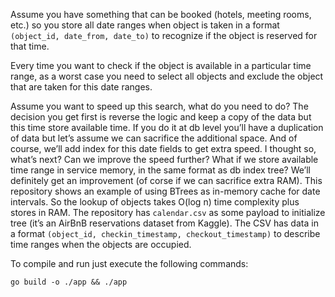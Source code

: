 Assume you have something that can be booked (hotels, meeting rooms, etc.) so you store all date ranges when object is taken in a format `(object_id, date_from, date_to)` to recognize if the object is reserved for that time. 

Every time you want to check if the object is available in a particular time range, as a worst case you need to select all objects and exclude the object that are taken for this date ranges.

Assume you want to speed up this search, what do you need to do? The decision you get first is reverse the logic and keep a copy of the data but this time store available time. If you do it at db level you’ll have a duplication of data but let’s assume we can sacrifice the additional space. And of course, we’ll add index for this date fields to get extra speed. I thought so, what’s next? Can we improve the speed further? What if we store available time range in service memory, in the same format as db index tree? We’ll definitely get an improvement (of corse if we can sacrifice extra RAM).
This repository shows an example of using BTrees as in-memory cache for date intervals. So the lookup of objects takes O(log n) time complexity plus stores in RAM.
The repository has `calendar.csv` as some payload to initialize tree (it’s an AirBnB reservations dataset from Kaggle). The CSV has data in a format `(object_id, checkin_timestamp, checkout_timestamp)` to describe time ranges when the objects are occupied.

To compile and run just execute the following commands:

```
go build -o ./app && ./app
```
